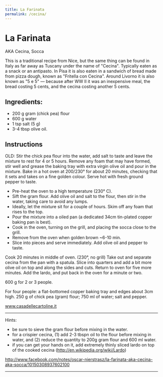 ```yaml
---
title: La Farinata
permalink: /cecina/
---
```

# La Farinata

AKA Cecina, Socca

This is a traditional recipe from Nice, but the same thing can be found in Italy as far away as Tuscany under the name of "Cecina". Typically eaten as a snack or an antipasto. In Pisa it is also eaten in a sandwich of bread made from pizza dough, known as "Fritella con Cecina". Around Livorno it is also known as "5 e 5" — because after WW II it was an inexpensive meal, the bread costing 5 cents, and the cecina costing another 5 cents.

## Ingredients:

- 200 g gram (chick pea) flour
- 600 g water
- 1 tsp salt (5 g)
- 3-4 tbsp olive oil.

## Instructions

OLD: Stir the chick pea flour into the water, add salt to taste and leave the mixture to rest for 4 or 5 hours. Remove any foam that may have formed, stir well and grease the baking tray with extra virgin olive oil and pour in the mixture. Bake in a hot oven at 200/230° for about 20 minutes, checking that it sets and takes on a fine golden colour. Serve hot with fresh ground pepper to taste.

- Pre-heat the oven to a high temperature (230° C).
- Sift the gram flour. Add olive oil and salt to the flour, then stir in the water, taking care to avoid any lumps.
- Ideally, let the mixture sit for a couple of hours. Skim off any foam that rises to the top.
- Pour the mixture into a oiled pan (a dedicated 34cm tin-plated copper baking pan is best).
- Cook in the oven, turning on the grill, and placing the socca close to the grill.
- Remove from the oven when golden brown ~6-10 min.
- Slice into pieces and serve immediately. Add olive oil and pepper to taste.

Cook 20 minutes in middle of oven. (230°, no grill)
Take out and separate cecina from the pan with a spatula.
Slice into quarters and add a bit more olive oil on top and along the sides and cuts.
Return to oven for five more minutes.
Add the lardo, and put back in the oven for a minute or two. 

600 g for 2 or 3 people.

For four people: a flat-bottomed copper baking tray and edges about 3cm high. 250 g of chick pea (gram) flour; 750 ml of water; salt and pepper.

www.casadellecartoline.it

---

Hints:
- be sure to sieve the gram flour before mixing in the water.
- for a crispier cecina, (1) add 2-3 tbspn oil to the flour before mixing in water, and (2) reduce the quantity to 200g gram flour and 600 ml water.
- if you can get your hands on it, add extremely thinly sliced lardo on top of the cooked cecina (http://en.wikipedia.org/wiki/Lardo)

http://www.facebook.com/notes/oscar-nierstrasz/la-farinata-aka-cecina-aka-socca/10150308937602100

---
